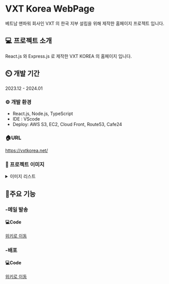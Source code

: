 # VXT Korea WebPage
베트남 맨파워 회사인 VXT 의 한국 지부 설립을 위해 제작한 홈페이지 프로젝트 입니다.

## 💻 프로젝트 소개
React.js 와 Express.js 로 제작한 VXT KOREA 의 홈페이지 입니다.

## ⏲️ 개발 기간
2023.12 - 2024.01

### ⚙️ 개발 환경
<ul>
  <li>React.js, Node.js, TypeScript</li>
  <li>IDE : VScode</li>
  <li>Deploy: AWS S3, EC2, Cloud Front, Route53, Cafe24</li>
</ul>

### 🏠URL
<a href="https://vxtkorea.net/">https://vxtkorea.net/</a>

### 🎨 프로젝트 이미지
<details>
  <summary>이미지 리스트</summary>

  <details>
    <summary>대문 페이지</summary>
    
    ![vxt1](https://github.com/MinjoonHK/AlgoLog_Reboot/assets/108560916/a383001d-619c-4103-a6c2-a09b73a41104)

  </details>

  <details>
    <summary>표1</summary>
    
    ![vxt2](https://github.com/MinjoonHK/AlgoLog_Reboot/assets/108560916/dccc8a9e-d84d-49c3-a462-f8b05ff72c39)
  </details>

  <details>
    <summary>표2</summary>
    
    ![vxt3](https://github.com/MinjoonHK/AlgoLog_Reboot/assets/108560916/fc8dd1ed-8618-434b-a4e3-4cb63c8c2396)
  </details>

  <details>
    <summary>협력사1</summary>
    
    ![vxr4](https://github.com/MinjoonHK/AlgoLog_Reboot/assets/108560916/b4561ecc-c202-40d3-835d-008ff181d325)
  </details>

  <details>
    <summary>협력사2</summary>
    
    ![vxt5](https://github.com/MinjoonHK/AlgoLog_Reboot/assets/108560916/db2ddcac-f8f4-4120-8936-584eae32bf3b)
  </details>

  <details>
    <summary>이메일</summary>
    
    ![vxtEmail](https://github.com/MinjoonHK/AlgoLog_Reboot/assets/108560916/f675cbc9-e591-40f7-9592-f7cf884a1568)
  </details>
</details>

## 📌주요 기능
### -메일 발송
#### 💻Code
<a href="https://github.com/MinjoonHK/vxt/wiki/vxtKorea-%EC%A3%BC%EC%9A%94%EA%B8%B0%EB%8A%A5-%E2%80%90-%EB%A9%94%EC%9D%BC%EB%B0%9C%EC%86%A1">위키로 이동</a>

### -배포
#### 💻Code
<a href="https://github.com/MinjoonHK/vxt/wiki/vxtKorea-%EC%A3%BC%EC%9A%94%EA%B8%B0%EB%8A%A5-%E2%80%90-EC2-%EB%B0%B0%ED%8F%AC">위키로 이동</a>
